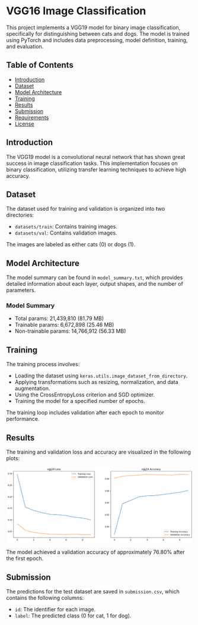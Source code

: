 # VGG16 Image Classification

This project implements a VGG19 model for binary image classification, specifically for distinguishing between cats and dogs. The model is trained using PyTorch and includes data preprocessing, model definition, training, and evaluation.

## Table of Contents

- [Introduction](#introduction)
- [Dataset](#dataset)
- [Model Architecture](#model-architecture)
- [Training](#training)
- [Results](#results)
- [Submission](#submission)
- [Requirements](#requirements)
- [License](#license)

## Introduction

The VGG19 model is a convolutional neural network that has shown great success in image classification tasks. This implementation focuses on binary classification, utilizing transfer learning techniques to achieve high accuracy.

## Dataset
The dataset used for training and validation is organized into two directories:
- `datasets/train`: Contains training images.
- `datasets/val`: Contains validation images.

The images are labeled as either cats (0) or dogs (1).

## Model Architecture

The model summary can be found in `model_summary.txt`, which provides detailed information about each layer, output shapes, and the number of parameters.

### Model Summary
- Total params: 21,439,810 (81.79 MB)
- Trainable params: 6,672,898 (25.46 MB)
- Non-trainable params: 14,766,912 (56.33 MB)

## Training

The training process involves:
- Loading the dataset using `keras.utils.image_dataset_from_directory`.
- Applying transformations such as resizing, normalization, and data augmentation.
- Using the CrossEntropyLoss criterion and SGD optimizer.
- Training the model for a specified number of epochs.

The training loop includes validation after each epoch to monitor performance.

## Results

The training and validation loss and accuracy are visualized in the following plots:

![VGG16 Loss and Accuracy](vgg16_op.png)

The model achieved a validation accuracy of approximately 76.80% after the first epoch.

## Submission

The predictions for the test dataset are saved in `submission.csv`, which contains the following columns:
- `id`: The identifier for each image.
- `label`: The predicted class (0 for cat, 1 for dog).

